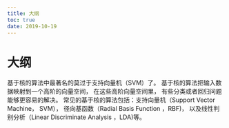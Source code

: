 ```yaml
---
title: 大纲
toc: true
date: 2019-10-19
---
```

# 大纲

基于核的算法中最著名的莫过于支持向量机（SVM）了。 基于核的算法把输入数据映射到一个高阶的向量空间， 在这些高阶向量空间里， 有些分类或者回归问题能够更容易的解决。 常见的基于核的算法包括：支持向量机（Support Vector Machine， SVM）， 径向基函数（Radial Basis Function ，RBF)， 以及线性判别分析（Linear Discriminate Analysis ，LDA)等。
